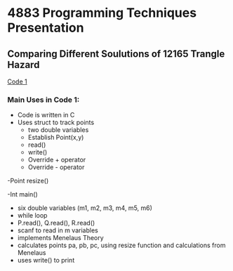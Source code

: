 # 4883 Programming Techniques Presentation
## Comparing Different Soulutions of 12165 Trangle Hazard

[Code 1](https://blog.csdn.net/keshuai19940722/article/details/47680005?spm=1001.2101.3001.6650.5&utm_medium=distribute.pc_relevant.none-task-blog-2%7Edefault%7EBlogCommendFromBaidu%7ERate-5-47680005-blog-22171689.pc_relevant_3mothn_strategy_and_data_recovery&depth_1-utm_source=distribute.pc_relevant.none-task-blog-2%7Edefault%7EBlogCommendFromBaidu%7ERate-5-47680005-blog-22171689.pc_relevant_3mothn_strategy_and_data_recovery&utm_relevant_index=6)

### Main Uses in Code 1:
- Code is written in C
- Uses struct to track points
  - two double variables
  - Establish Point(x,y)
  - read()
  - write()
  - Override + operator
  - Override - operator
  
-Point resize()

-Int main()
  - six double variables (m1, m2, m3, m4, m5, m6)
  - while loop
  - P.read(), Q.read(), R.read()
  - scanf to read in m variables
  - implements Menelaus Theory
  - calculates points pa, pb, pc, using resize function and calculations from Menelaus
  - uses write() to print
